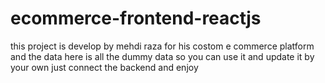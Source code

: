 # ecommerce-frontend-reactjs
this project is develop by mehdi raza for his costom e commerce platform and the data here is all the dummy data so you can use it and update it by your own just connect the backend and enjoy
